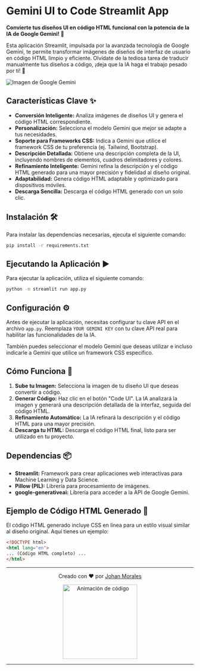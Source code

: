 # Gemini UI to Code Streamlit App

**Convierte tus diseños UI en código HTML funcional con la potencia de la IA de Google Gemini! 🚀**

Esta aplicación Streamlit, impulsada por la avanzada tecnología de Google Gemini, te permite transformar imágenes de diseños de interfaz de usuario en código HTML limpio y eficiente. Olvídate de la tediosa tarea de traducir manualmente tus diseños a código, ¡deja que la IA haga el trabajo pesado por ti! 🤖

![Imagen de Google Gemini](https://zenuradio.com/wp-content/uploads/2024/05/Gemini-scaled-1.jpg)

## Características Clave ✨

* **Conversión Inteligente:** Analiza imágenes de diseños UI y genera el código HTML correspondiente.
* **Personalización:** Selecciona el modelo Gemini que mejor se adapte a tus necesidades.
* **Soporte para Frameworks CSS:**  Indica a Gemini que utilice el framework CSS de tu preferencia (ej. Tailwind, Bootstrap).
* **Descripción Detallada:** Obtiene una descripción completa de la UI, incluyendo nombres de elementos,  cuadros delimitadores y colores.
* **Refinamiento Inteligente:** Gemini refina la descripción y el código HTML generado para una mayor precisión y  fidelidad al diseño original.
* **Adaptabilidad:** Genera código HTML adaptable y optimizado para dispositivos móviles.
* **Descarga Sencilla:** Descarga el código HTML generado con un solo clic.

## Instalación 🛠️

Para instalar las dependencias necesarias, ejecuta el siguiente comando:

```bash
pip install -r requirements.txt
```

## Ejecutando la Aplicación ▶️

Para ejecutar la aplicación, utiliza el siguiente comando:

```bash
python -m streamlit run app.py
```

## Configuración ⚙️

Antes de ejecutar la aplicación, necesitas configurar tu clave API en el archivo `app.py`. Reemplaza `YOUR GEMINI KEY` con tu clave API real para habilitar las funcionalidades de la IA.

También puedes seleccionar el modelo Gemini que deseas utilizar e incluso indicarle a Gemini que utilice un framework CSS específico.


## Cómo Funciona 🔄

1. **Sube tu Imagen:**  Selecciona la imagen de tu diseño UI que deseas convertir a código.
2. **Generar Código:** Haz clic en el botón "Code UI".  La IA analizará la imagen y generará una descripción detallada de la interfaz, seguida del código HTML.
3. **Refinamiento Automático:** La IA  refinará la descripción y el código HTML para una mayor precisión.
4. **Descarga tu HTML:** Descarga el código HTML final, listo para ser utilizado en tu proyecto.

## Dependencias 📦

* **Streamlit:**  Framework para crear aplicaciones web interactivas para Machine Learning y Data Science.
* **Pillow (PIL):**  Librería para procesamiento de imágenes.
* **google-generativeai:** Librería para acceder a la API de Google Gemini.

## Ejemplo de Código HTML Generado 📄

El código HTML generado incluye CSS en línea para un estilo visual similar al diseño original. Aquí tienes un ejemplo:

```html
<!DOCTYPE html>
<html lang="en">
... (Código HTML completo) ...
</html>
```

---

<div align="center">
  <p>Creado con ❤️ por <a href="https://github.com/JohanMorales211" target="_blank">Johan Morales</a></p>
  <img src="https://media.giphy.com/media/SWoSkN6DxTszq/giphy.gif" width="200" alt="Animación de código">
</div>

---
